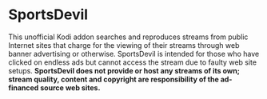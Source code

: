 # SportsDevil

This unofficial Kodi addon searches and reproduces streams from public Internet sites that charge for the viewing of their streams through web banner advertising or otherwise. SportsDevil is intended for those who have clicked on endless ads but cannot access the stream due to faulty web site setups. **SportsDevil does not provide or host any streams of its own; stream quality, content and copyright are responsibility of the ad-financed source web sites.**